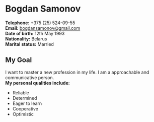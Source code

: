 # Bogdan Samonov  
**Telephone:** +375 (25) 524-09-55  
**Email:** [bogdansamonov@gmail.com](bogdansamonov@gmail.com)  
**Date of birth:** 12th May 1993  
**Nationality:** Belarus  
**Marital status:** Married

## My Goal  
I want to master a new profession in my life. I am a approachable and communicative person.  
**My personal qualities include:**  
-  Reliable  
-  Determined  
-  Eager to learn  
-  Cooperative  
-  Optimistic  